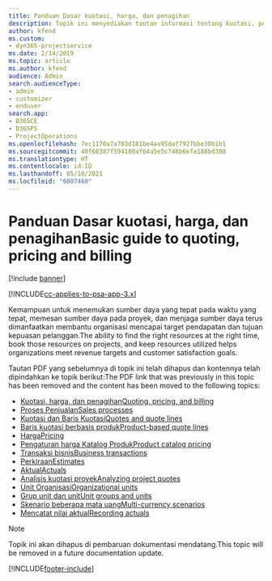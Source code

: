 ```yaml
---
title: Panduan Dasar kuotasi, harga, dan penagihan
description: Topik ini menyediakan tautan informasi tentang kuotasi, penagihan, dan harga dasar dalam Project Service Automation.
author: kfend
ms.custom:
- dyn365-projectservice
ms.date: 2/14/2019
ms.topic: article
ms.author: kfend
audience: Admin
search.audienceType:
- admin
- customizer
- enduser
search.app:
- D365CE
- D365PS
- ProjectOperations
ms.openlocfilehash: 7ec1170a7a703d181be4aa95daf7927bbe30b1b1
ms.sourcegitcommit: 40f68387f594180af64a5e5c748b6efa188bd300
ms.translationtype: HT
ms.contentlocale: id-ID
ms.lasthandoff: 05/10/2021
ms.locfileid: "6007460"
---
```

# <a name="basic-guide-to-quoting-pricing-and-billing"></a><span data-ttu-id="059ae-103">Panduan Dasar kuotasi, harga, dan penagihan</span><span class="sxs-lookup"><span data-stu-id="059ae-103">Basic guide to quoting, pricing and billing</span></span>

[!include [banner](../../includes/psa-now-project-operations.md)]

[!INCLUDE[cc-applies-to-psa-app-3.x](../../includes/cc-applies-to-psa-app-3x.md)]

<span data-ttu-id="059ae-104">Kemampuan untuk menemukan sumber daya yang tepat pada waktu yang tepat, memesan sumber daya pada proyek, dan menjaga sumber daya terus dimanfaatkan membantu organisasi mencapai target pendapatan dan tujuan kepuasan pelanggan.</span><span class="sxs-lookup"><span data-stu-id="059ae-104">The ability to find the right resources at the right time, book those resources on projects, and keep resources utilized helps organizations meet revenue targets and customer satisfaction goals.</span></span> 

<span data-ttu-id="059ae-105">Tautan PDF yang sebelumnya di topik ini telah dihapus dan kontennya telah dipindahkan ke topik berikut:</span><span class="sxs-lookup"><span data-stu-id="059ae-105">The PDF link that was previously in this topic has been removed and the content has been moved to the following topics:</span></span>

- [<span data-ttu-id="059ae-106">Kuotasi, harga, dan penagihan</span><span class="sxs-lookup"><span data-stu-id="059ae-106">Quoting, pricing, and billing</span></span>](../quote-bill-price.md)
- [<span data-ttu-id="059ae-107">Proses Penjualan</span><span class="sxs-lookup"><span data-stu-id="059ae-107">Sales processes</span></span>](../basic-sales-process.md)
- [<span data-ttu-id="059ae-108">Kuotasi dan Baris Kuotasi</span><span class="sxs-lookup"><span data-stu-id="059ae-108">Quotes and quote lines</span></span>](../basic-quote-lines.md)
- [<span data-ttu-id="059ae-109">Baris kuotasi berbasis produk</span><span class="sxs-lookup"><span data-stu-id="059ae-109">Product-based quote lines</span></span>](../product-based-quote-lines.md)
- [<span data-ttu-id="059ae-110">Harga</span><span class="sxs-lookup"><span data-stu-id="059ae-110">Pricing</span></span>](../basic-pricing.md)
- [<span data-ttu-id="059ae-111">Pengaturan harga Katalog Produk</span><span class="sxs-lookup"><span data-stu-id="059ae-111">Product catalog pricing</span></span>](../product-catalog-pricing.md)
- [<span data-ttu-id="059ae-112">Transaksi bisnis</span><span class="sxs-lookup"><span data-stu-id="059ae-112">Business transactions</span></span>](../basic-business-transactions.md)
- [<span data-ttu-id="059ae-113">Perkiraan</span><span class="sxs-lookup"><span data-stu-id="059ae-113">Estimates</span></span>](../estimates.md)
- [<span data-ttu-id="059ae-114">Aktual</span><span class="sxs-lookup"><span data-stu-id="059ae-114">Actuals</span></span>](../actuals.md)
- [<span data-ttu-id="059ae-115">Analisis kuotasi proyek</span><span class="sxs-lookup"><span data-stu-id="059ae-115">Analyzing project quotes</span></span>](../basic-analyzing-quotes.md)
- [<span data-ttu-id="059ae-116">Unit Organisasi</span><span class="sxs-lookup"><span data-stu-id="059ae-116">Organizational units</span></span>](../advanced-organizational.md)
- [<span data-ttu-id="059ae-117">Grup unit dan unit</span><span class="sxs-lookup"><span data-stu-id="059ae-117">Unit groups and units</span></span>](../advanced-units.md)
- [<span data-ttu-id="059ae-118">Skenario beberapa mata uang</span><span class="sxs-lookup"><span data-stu-id="059ae-118">Multi-currency scenarios</span></span>](../advanced-currency.md)
- [<span data-ttu-id="059ae-119">Mencatat nilai aktual</span><span class="sxs-lookup"><span data-stu-id="059ae-119">Recording actuals</span></span>](../advanced-actuals.md)

> [!NOTE]
> <span data-ttu-id="059ae-120">Topik ini akan dihapus di pembaruan dokumentasi mendatang.</span><span class="sxs-lookup"><span data-stu-id="059ae-120">This topic will be removed in a future documentation update.</span></span> 


[!INCLUDE[footer-include](../../includes/footer-banner.md)]